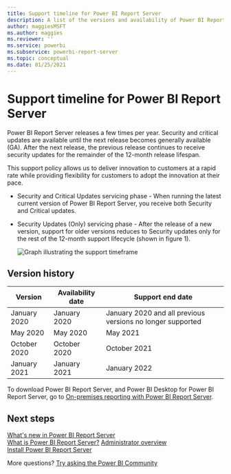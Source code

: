 ```yaml
---
title: Support timeline for Power BI Report Server
description: A list of the versions and availability of Power BI Report Server.
author: maggiesMSFT
ms.author: maggies
ms.reviewer: ''
ms.service: powerbi
ms.subservice: powerbi-report-server
ms.topic: conceptual
ms.date: 01/25/2021
---
```


# Support timeline for Power BI Report Server

Power BI Report Server releases a few times per year. Security and critical updates are available until the next release becomes generally available (GA). After the next release, the previous release continues to receive security updates for the remainder of the 12-month release lifespan.

This support policy allows us to deliver innovation to customers at a rapid rate while providing flexibility for customers to adopt the innovation at their pace.

* Security and Critical Updates servicing phase - When running the latest current version of Power BI Report Server, you receive both Security and Critical updates.
* Security Updates (Only) servicing phase - After the release of a new version, support for older versions reduces to Security updates only for the rest of the 12-month support lifecycle (shown in figure 1).

    ![Graph illustrating the support timeframe](media/support-timeline/report-server-support-timeline-overall.png)

## Version history

| **Version** | **Availability date** | **Support end date** |
| --- | --- | --- |
| January 2020 | January 2020 | January 2020 and all previous versions no longer supported
| May 2020 | May 2020 | May 2021
| October 2020 | October 2020 | October 2021
| January 2021 | January 2021 | January 2022

To download Power BI Report Server, and Power BI Desktop for Power BI Report Server, go to [On-premises reporting with Power BI Report Server](https://powerbi.microsoft.com/report-server/).

## Next steps
[What's new in Power BI Report Server](whats-new.md)  
[What is Power BI Report Server?](get-started.md)
[Administrator overview](admin-handbook-overview.md)  
[Install Power BI Report Server](install-report-server.md)  

More questions? [Try asking the Power BI Community](https://community.powerbi.com/)
